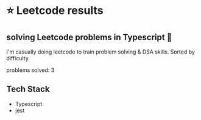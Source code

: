 # :star: Leetcode results

## solving Leetcode problems in Typescript :blue_heart:

I'm casually doing leetcode to train problem solving & DSA skills.
Sorted by difficulty.

problems solved: 3

## Tech Stack
+ Typescript
+ jest
